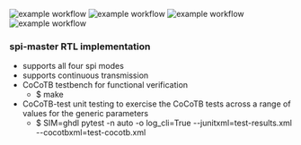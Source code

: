 ![example workflow](https://github.com/npatsiatzis/spi_master/actions/workflows/regression.yml/badge.svg)
![example workflow](https://github.com/npatsiatzis/spi_master/actions/workflows/coverage.yml/badge.svg)
![example workflow](https://github.com/npatsiatzis/spi_master/actions/workflows/regression_pyuvm.yml/badge.svg)
![example workflow](https://github.com/npatsiatzis/spi_master/actions/workflows/coverage_pyuvm.yml/badge.svg)

### spi-master RTL implementation


- supports all four spi modes
- supports continuous transmission
- CoCoTB testbench for functional verification
    - $ make
- CoCoTB-test unit testing to exercise the CoCoTB tests across a range of values for the generic parameters
    - $  SIM=ghdl pytest -n auto -o log_cli=True --junitxml=test-results.xml --cocotbxml=test-cocotb.xml


